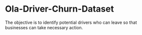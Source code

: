 # Ola-Driver-Churn-Dataset
The objective is to identify potential drivers who can leave so that businesses can take necessary action.
